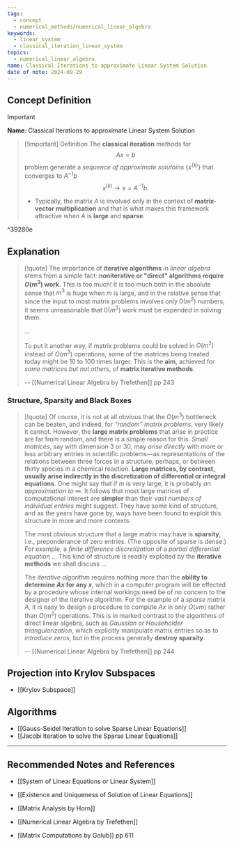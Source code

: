 ```yaml
---
tags:
  - concept
  - numerical_methods/numerical_linear_algebra
keywords:
  - linear_system
  - classical_iteration_linear_system
topics:
  - numerical_linear_algebra
name: Classical Iterations to approximate Linear System Solution
date of note: 2024-09-29
---
```


## Concept Definition

>[!important]
>**Name**: Classical Iterations to approximate Linear System Solution

>[!important] Definition
>The **classical iteration** methods for $$Ax = b$$ problem generate a *sequence of approximate solutoins* $\{ x^{(k)} \}$ that converges to $A^{-1}b$ $$x^{(k)} \to x = A^{-1}b.$$
>- Typically, the matrix $A$ is involved only in the context of **matrix-vector multiplication** and that is what makes this framework  attractive when $A$ is **large** and **sparse**.

^39280e


## Explanation

>[!quote]
>The importance of **iterative algorithms** in *linear algebra* stems from a simple fact: **noniterative or "direct" algorithms require $O(m^3)$ work**. This is too much! It is too much both in the absolute sense that $m^3$ is huge when $m$ is large, and in the relative sense that since the input to most matrix problems involves only $0(m^2)$ numbers, it seems unreasonable that $0(m^3)$ work must be expended in solving them.
>
>...
>
>To put it another way, if matrix problems could be solved in $O(m^2)$ instead of $O(m^3)$ operations, some of the matrices being treated today might be $10$ to $100$ times larger. This is the **aim**, achieved for *some matrices but not others*, of **matrix iterative methods**.
>
>-- [[Numerical Linear Algebra by Trefethen]] pp 243

### Structure, Sparsity and Black Boxes

>[!quote]
>Of course, it is not at all obvious that the $O(m^3)$ bottleneck can be beaten, and indeed, for *"random" matrix problems*, very likely it cannot. However, the **large matrix problems** that arise in practice are far from random, and there is a simple reason for this. *Small matrices*, say with dimension 3 or 30, may *arise directly* with more or less arbitrary entries in scientific problems—as representations of the relations between three forces in a structure, perhaps, or between thirty species in a chemical reaction. **Large matrices, by contrast, usually arise indirectly in the discretization of differential or integral equations**. One might say that if $m$ is very large, it is probably *an approximation to* $\infty$. It follows that most large matrices of computational interest are **simpler** than their *vast numbers of individual entries* might suggest. They have some kind of structure, and as the years have gone by, ways have been found to exploit this structure in more and more contexts.
>
>The most obvious structure that a large matrix may have is **sparsity**, i.e., preponderance of zero entries. (The opposite of sparse is dense.) For example, a *finite difference discretization* of a *partial differential equation* ... This kind of structure is readily exploited by the **iterative methods** we shall discuss
>...
>
>The *iterative algorithm* requires nothing more than the **ability to determine $Ax$ for any $x$**, which in a computer program will be effected by a procedure whose internal workings need be of no concern to the designer of the iterative algorithm. For the example of a *sparse matrix* $A$, it is easy to design a procedure to compute $Ax$ in only $O(\nu m)$ rather than $O(m^2)$ operations. This is in marked contrast to the algorithms of direct linear algebra, such as *Gaussian or Householder triangularization*, which explicitly manipulate matrix entries so as to *introduce zeros*, but in the process generally **destroy sparsity**.
>
>-- [[Numerical Linear Algebra by Trefethen]] pp 244


## Projection into Krylov Subspaces 

- [[Krylov Subspace]]


## Algorithms

- [[Gauss-Seidel Iteration to solve Sparse Linear Equations]]
- [[Jacobi Iteration to solve the Sparse Linear Equations]]



-----------
##  Recommended Notes and References


- [[System of Linear Equations or Linear System]]
- [[Existence and Uniqueness of Solution of Linear Equations]]


- [[Matrix Analysis by Horn]]
- [[Numerical Linear Algebra by Trefethen]]
- [[Matrix Computations by Golub]] pp 611